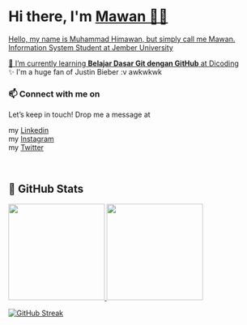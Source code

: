 <div>
   <h1>Hi there, I'm <a href="https://www.linkedin.com/in/nurmuhimawann/">Mawan 👋🏻</h1>
</div>

Hello, my name is Muhammad Himawan, but simply call me Mawan.\
Information System Student at Jember University  

🌱 I’m currently learning **Belajar Dasar Git dengan GitHub** at [Dicoding](https://www.dicoding.com/)\
✨ I'm a huge fan of Justin Bieber :v awkwkwk

### 📫 Connect with me on
  
Let’s keep in touch! Drop me a message at

my [Linkedin](https://www.linkedin.com/in/nur-muhammad-himawan-6a2a93209/)\
my [Instagram](https://www.instagram.com/mawann_/)\
my [Twitter](https://twitter.com/nurmuhimawann)  

<br/>
<h2>📝 GitHub Stats</h2>
<p align="left">
<a href="https://github.com/nurmuhimawann">
  <img height="190em" src="https://github-readme-stats-eight-theta.vercel.app/api?username=nurmuhimawann&show_icons=true&include_all_commits=true&count_private=true"/>
  <img height="190em" src="https://github-readme-stats-eight-theta.vercel.app/api/top-langs/?username=nurmuhimawann&layout=compact&langs_count=8"/>
</a>
</p>
  
[![GitHub Streak](https://github-readme-streak-stats.herokuapp.com/?user=nurmuhimawann&hide_border=true)](https://git.io/streak-stats)

 

<!--
**nurmuhimawann/nurmuhimawann** is a ✨ _special_ ✨ repository because its `README.md` (this file) appears on your GitHub profile.

Here are some ideas to get you started:

- 🔭 I’m currently working on ...
- 🌱 I’m currently learning ...
- 👯 I’m looking to collaborate on ...
- 🤔 I’m looking for help with ...
- 💬 Ask me about ...
- 📫 How to reach me: ...
- 😄 Pronouns: ...
- ⚡ Fun fact: ...
-->
